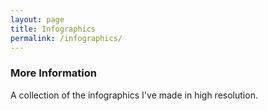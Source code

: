 ```yaml
---
layout: page
title: Infographics
permalink: /infographics/
---
```


### More Information

A collection of the infographics I've made in high resolution. 


